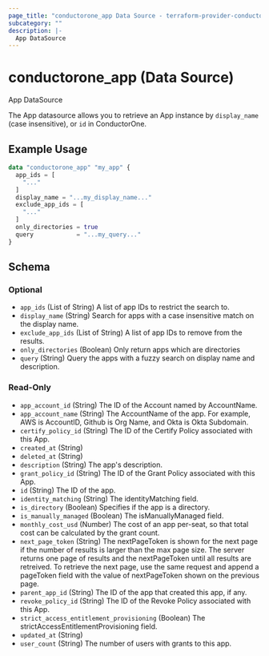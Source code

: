 ```yaml
---
page_title: "conductorone_app Data Source - terraform-provider-conductorone"
subcategory: ""
description: |-
  App DataSource
---
```


# conductorone_app (Data Source)

App DataSource

The App datasource allows you to retrieve an App instance by `display_name` (case insensitive), or `id` in ConductorOne.

## Example Usage

```terraform
data "conductorone_app" "my_app" {
  app_ids = [
    "..."
  ]
  display_name = "...my_display_name..."
  exclude_app_ids = [
    "..."
  ]
  only_directories = true
  query            = "...my_query..."
}
```

<!-- schema generated by tfplugindocs -->
## Schema

### Optional

- `app_ids` (List of String) A list of app IDs to restrict the search to.
- `display_name` (String) Search for apps with a case insensitive match on the display name.
- `exclude_app_ids` (List of String) A list of app IDs to remove from the results.
- `only_directories` (Boolean) Only return apps which are directories
- `query` (String) Query the apps with a fuzzy search on display name and description.

### Read-Only

- `app_account_id` (String) The ID of the Account named by AccountName.
- `app_account_name` (String) The AccountName of the app. For example, AWS is AccountID, Github is Org Name, and Okta is Okta Subdomain.
- `certify_policy_id` (String) The ID of the Certify Policy associated with this App.
- `created_at` (String)
- `deleted_at` (String)
- `description` (String) The app's description.
- `grant_policy_id` (String) The ID of the Grant Policy associated with this App.
- `id` (String) The ID of the app.
- `identity_matching` (String) The identityMatching field.
- `is_directory` (Boolean) Specifies if the app is a directory.
- `is_manually_managed` (Boolean) The isManuallyManaged field.
- `monthly_cost_usd` (Number) The cost of an app per-seat, so that total cost can be calculated by the grant count.
- `next_page_token` (String) The nextPageToken is shown for the next page if the number of results is larger than the max page size.
 The server returns one page of results and the nextPageToken until all results are retreived.
 To retrieve the next page, use the same request and append a pageToken field with the value of nextPageToken shown on the previous page.
- `parent_app_id` (String) The ID of the app that created this app, if any.
- `revoke_policy_id` (String) The ID of the Revoke Policy associated with this App.
- `strict_access_entitlement_provisioning` (Boolean) The strictAccessEntitlementProvisioning field.
- `updated_at` (String)
- `user_count` (String) The number of users with grants to this app.